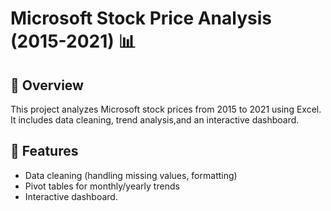 # Microsoft Stock Price Analysis (2015-2021) 📊  

## 📌 Overview  
This project analyzes Microsoft stock prices from 2015 to 2021 using Excel. It includes data cleaning, trend analysis,and an interactive dashboard.

## 🔹 Features  
- Data cleaning (handling missing values, formatting)
- Pivot tables for monthly/yearly trends
- Interactive dashboard.
